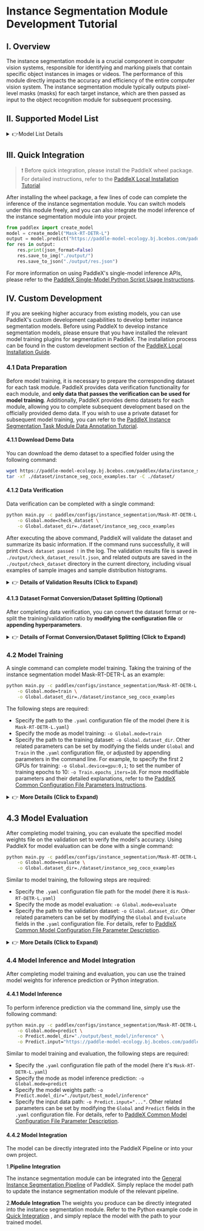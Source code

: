 # Instance Segmentation Module Development Tutorial

## I. Overview
The instance segmentation module is a crucial component in computer vision systems, responsible for identifying and marking pixels that contain specific object instances in images or videos. The performance of this module directly impacts the accuracy and efficiency of the entire computer vision system. The instance segmentation module typically outputs pixel-level masks (masks) for each target instance, which are then passed as input to the object recognition module for subsequent processing.

## II. Supported Model List

<details>
   <summary> 👉Model List Details</summary>

<table>
    <tr>
        <th>Model</th>
        <th>Mask AP</th>
        <th>GPU Inference Time (ms)</th>
        <th>CPU Inference Time (ms)</th>
        <th>Model Size (M)</th>
        <th>Description</th>
    </tr>
 <tr>
        <td>Cascade-MaskRCNN-ResNet50-FPN</td>
        <td>36.3</td>
        <td >-</td>
        <td >-</td>
        <td>254.8 M</td>
        <td rowspan="2">Cascade-MaskRCNN is an improved Mask RCNN instance segmentation model that utilizes multiple detectors in a cascade, optimizing segmentation results by leveraging different IOU thresholds to address the mismatch between detection and inference stages, thereby enhancing instance segmentation accuracy.</td>
    </tr>
    <tr>
        <td>Cascade-MaskRCNN-ResNet50-vd-SSLDv2-FPN</td>
        <td>39.1</td>
        <td >-</td>
        <td >-</td>
        <td>254.7 M</td>
    </tr>
    <tr>
        <td>Mask-RT-DETR-H</td>
        <td>50.6</td>
        <td>132.693</td>
        <td>4896.17</td>
        <td>449.9 M</td>
        <td rowspan="5">Mask-RT-DETR is an instance segmentation model based on RT-DETR. By adopting the high-performance PP-HGNetV2 as the backbone network and constructing a MaskHybridEncoder encoder, along with introducing IOU-aware Query Selection technology, it achieves state-of-the-art (SOTA) instance segmentation accuracy with the same inference time.</td>
    </tr>
    <tr>
        <td>Mask-RT-DETR-L</td>
        <td>45.7</td>
        <td>46.5059</td>
        <td>2575.92</td>
        <td>113.6 M</td>
    </tr>
    <tr>
        <td>Mask-RT-DETR-M</td>
        <td>42.7</td>
        <td>36.8329</td>
        <td>-</td>
        <td>66.6 M</td>
    </tr>
    <tr>
        <td>Mask-RT-DETR-S</td>
        <td>41.0</td>
        <td>33.5007</td>
        <td>-</td>
        <td>51.8 M</td>
    </tr>
    <tr>
        <td>Mask-RT-DETR-X</td>
        <td>47.5</td>
        <td>75.755</td>
        <td>3358.04</td>
        <td>237.5 M</td>
    </tr>
    <tr>
        <td>MaskRCNN-ResNet50-FPN</td>
        <td>35.6</td>
        <td>-</td>
        <td>-</td>
        <td>157.5 M</td>
        <td rowspan="7">Mask R-CNN is a full-task deep learning model from Facebook AI Research (FAIR) that can perform object classification and localization in a single model, combined with image-level masks to complete segmentation tasks.</td>
    </tr>
    <tr>
        <td>MaskRCNN-ResNet50-vd-FPN</td>
        <td>36.4</td>
        <td>-</td>
        <td>-</td>
        <td>157.5 M</td>
    </tr>
    <tr>
        <td>MaskRCNN-ResNet50-vd-SSLDv2-FPN</td>
        <td>38.2</td>
        <td>-</td>
        <td>-</td>
        <td>127.2 M</td>
    </tr>
    <tr>
        <td>MaskRCNN-ResNet50</td>
        <td>32.8</td>
        <td>-</td>
        <td>-</td>
        <td>128.7 M</td>
    </tr>
    <tr>
        <td>MaskRCNN-ResNet101-FPN</td>
        <td>36.6</td>
        <td>-</td>
        <td>-</td>
        <td>225.4 M</td>
    </tr>
    <tr>
        <td>MaskRCNN-ResNet101-vd-FPN</td>
        <td>38.1</td>
        <td>-</td>
        <td>-</td>
        <td>225.1 M</td>
    </tr>
    <tr>
        <td>MaskRCNN-ResNeXt101-vd-FPN</td>
        <td>39.5</td>
        <td>-</td>
        <td>-</td>
        <td>370.0 M</td>
        <td></td>
    </tr>
    <tr>
        <td>PP-YOLOE_seg-S</td>
        <td>32.5</td>
        <td>-</td>
        <td>-</td>
        <td>31.5 M</td>
        <td>PP-YOLOE_seg is an instance segmentation model based on PP-YOLOE. This model inherits PP-YOLOE's backbone and head, significantly enhancing instance segmentation performance and inference speed through the design of a PP-YOLOE instance segmentation head.</td>
    </tr>
</table>


**Note: The above accuracy metrics are based on the Mask AP of the [COCO2017](https://cocodataset.org/#home) validation set. All GPU inference times are based on an NVIDIA Tesla T4 machine with FP32 precision. CPU inference speeds are based on an Intel(R) Xeon(R) Gold 5117 CPU @ 2.00GHz with 8 threads and FP32 precision.**

</details>

## <span id="lable">III. Quick Integration</span>
> ❗ Before quick integration, please install the PaddleX wheel package. For detailed instructions, refer to the [PaddleX Local Installation Tutorial](../../../installation/installation_en.md)

After installing the wheel package, a few lines of code can complete the inference of the instance segmentation module. You can switch models under this module freely, and you can also integrate the model inference of the instance segmentation module into your project.

```python
from paddlex import create_model
model = create_model("Mask-RT-DETR-L")
output = model.predict("https://paddle-model-ecology.bj.bcebos.com/paddlex/imgs/demo_image/general_instance_segmentation_004.png", batch_size=1)
for res in output:
    res.print(json_format=False)
    res.save_to_img("./output/")
    res.save_to_json("./output/res.json")
```
For more information on using PaddleX's single-model inference APIs, please refer to the [PaddleX Single-Model Python Script Usage Instructions](../../instructions/model_python_API_en.md).

## IV. Custom Development
If you are seeking higher accuracy from existing models, you can use PaddleX's custom development capabilities to develop better instance segmentation models. Before using PaddleX to develop instance segmentation models, please ensure that you have installed the relevant model training plugins for segmentation in PaddleX. The installation process can be found in the custom development section of the [PaddleX Local Installation Guide](../../../installation/installation_en.md).

### 4.1 Data Preparation
Before model training, it is necessary to prepare the corresponding dataset for each task module. PaddleX provides data verification functionality for each module, and **only data that passes the verification can be used for model training**. Additionally, PaddleX provides demo datasets for each module, allowing you to complete subsequent development based on the officially provided demo data. If you wish to use a private dataset for subsequent model training, you can refer to the [PaddleX Instance Segmentation Task Module Data Annotation Tutorial](../../../data_annotations/cv_modules/instance_segmentation_en.md).

#### 4.1.1 Download Demo Data

You can download the demo dataset to a specified folder using the following command:

```bash
wget https://paddle-model-ecology.bj.bcebos.com/paddlex/data/instance_seg_coco_examples.tar -P ./dataset
tar -xf ./dataset/instance_seg_coco_examples.tar -C ./dataset/
```

#### 4.1.2 Data Verification
Data verification can be completed with a single command:

```bash
python main.py -c paddlex/configs/instance_segmentation/Mask-RT-DETR-L.yaml \
    -o Global.mode=check_dataset \
    -o Global.dataset_dir=./dataset/instance_seg_coco_examples
```

After executing the above command, PaddleX will validate the dataset and summarize its basic information. If the command runs successfully, it will print `Check dataset passed !` in the log. The validation results file is saved in `./output/check_dataset_result.json`, and related outputs are saved in the `./output/check_dataset` directory in the current directory, including visual examples of sample images and sample distribution histograms.
<details>
  <summary>👉 <b>Details of Validation Results (Click to Expand)</b></summary>

The specific content of the validation result file is:

```bash
{
  "done_flag": true,
  "check_pass": true,
  "attributes": {
    "num_classes": 2,
    "train_samples": 79,
    "train_sample_paths": [
      "check_dataset/demo_img/pexels-photo-634007.jpeg",
      "check_dataset/demo_img/pexels-photo-59576.png"
    ],
    "val_samples": 19,
    "val_sample_paths": [
      "check_dataset/demo_img/peasant-farmer-farmer-romania-botiza-47862.jpeg",
      "check_dataset/demo_img/pexels-photo-715546.png"
    ]
  },
  "analysis": {
    "histogram": "check_dataset/histogram.png"
  },
  "dataset_path": "./dataset/instance_seg_coco_examples",
  "show_type": "image",
  "dataset_type": "COCOInstSegDataset"
}
```
In the above verification results, `check_pass` being `True` indicates that the dataset format meets the requirements. Explanations for other indicators are as follows:

* `attributes.num_classes`: The number of classes in this dataset is 2;
* `attributes.train_samples`: The number of training samples in this dataset is 79;
* `attributes.val_samples`: The number of validation samples in this dataset is 19;
* `attributes.train_sample_paths`: A list of relative paths to the visualized training samples in this dataset;
* `attributes.val_sample_paths`: A list of relative paths to the visualized validation samples in this dataset;
Additionally, the dataset verification also analyzes the distribution of sample numbers across all categories in the dataset and generates a distribution histogram (`histogram.png`):

![](https://raw.githubusercontent.com/cuicheng01/PaddleX_doc_images/main/images/modules/instanceseg/01.png)
</details>

#### 4.1.3 Dataset Format Conversion/Dataset Splitting (Optional)
After completing data verification, you can convert the dataset format or re-split the training/validation ratio by **modifying the configuration file** or **appending hyperparameters**.

<details>
  <summary>👉 <b>Details of Format Conversion/Dataset Splitting (Click to Expand)</b></summary>

**(1) Dataset Format Conversion**

The instance segmentation task supports converting `LabelMe` format to `COCO` format. The parameters for dataset format conversion can be set by modifying the fields under `CheckDataset` in the configuration file. Below are some example explanations for some of the parameters in the configuration file:

* `CheckDataset`:
  * `convert`:
    * `enable`: Whether to perform dataset format conversion. Set to `True` to enable dataset format conversion, default is `False`;
    * `src_dataset_type`: If dataset format conversion is performed, the source dataset format needs to be set. The available source format is `LabelMe`;
For example, if you want to convert a `LabelMe` dataset to `COCO` format, you need to modify the configuration file as follows:

```bash
cd /path/to/paddlex
wget https://paddle-model-ecology.bj.bcebos.com/paddlex/data/instance_seg_labelme_examples.tar -P ./dataset
tar -xf ./dataset/instance_seg_labelme_examples.tar -C ./dataset/
```
```bash
......
CheckDataset:
  ......
  convert: 
    enable: True
    src_dataset_type: LabelMe
  ......
```
Then execute the command:

```bash
python main.py -c paddlex/configs/instance_segmentation/Mask-RT-DETR-L.yaml\
    -o Global.mode=check_dataset \
    -o Global.dataset_dir=./dataset/instance_seg_labelme_examples 
```
After the data conversion is executed, the original annotation files will be renamed to `xxx.bak` in the original path.

The above parameters also support being set by appending command line arguments:

```bash
python main.py -c paddlex/configs/instance_segmentation/Mask-RT-DETR-L.yaml\
    -o Global.mode=check_dataset \
    -o Global.dataset_dir=./dataset/instance_seg_labelme_examples \
    -o CheckDataset.convert.enable=True \
    -o CheckDataset.convert.src_dataset_type=LabelMe
```


**(2) Dataset Splitting**

The parameters for dataset splitting can be set by modifying the fields under `CheckDataset` in the configuration file. Some example explanations for the parameters in the configuration file are as follows:

* `CheckDataset`:
  * `split`:
    * `enable`: Whether to re-split the dataset. When set to `True`, the dataset will be re-split. The default is `False`;
    * `train_percent`: If the dataset is to be re-split, the percentage of the training set needs to be set. The type is any integer between 0-100, and the sum with `val_percent` must be 100;

For example, if you want to re-split the dataset with a 90% training set and a 10% validation set, you need to modify the configuration file as follows:

```bash
......
CheckDataset:
  ......
  split:
    enable: True
    train_percent: 90
    val_percent: 10
  ......
```
Then execute the command:

```bash
python main.py -c paddlex/configs/instance_segmentation/Mask-RT-DETR-L.yaml \
    -o Global.mode=check_dataset \
    -o Global.dataset_dir=./dataset/instance_seg_labelme_examples 
```
After data splitting, the original annotation files will be renamed as `xxx.bak` in the original path.

The above parameters can also be set by appending command line arguments:

```bash
python main.py -c paddlex/configs/instance_segmentation/Mask-RT-DETR-L.yaml \
    -o Global.mode=check_dataset \
    -o Global.dataset_dir=./dataset/instance_seg_labelme_examples \
    -o CheckDataset.split.enable=True \
    -o CheckDataset.split.train_percent=90 \
    -o CheckDataset.split.val_percent=10
```
</details>

### 4.2 Model Training
A single command can complete model training. Taking the training of the instance segmentation model Mask-RT-DETR-L as an example:

```bash
python main.py -c paddlex/configs/instance_segmentation/Mask-RT-DETR-L.yaml \
    -o Global.mode=train \
    -o Global.dataset_dir=./dataset/instance_seg_coco_examples
```
The following steps are required:

* Specify the path to the `.yaml` configuration file of the model (here it is `Mask-RT-DETR-L.yaml`)
* Specify the mode as model training: `-o Global.mode=train`
* Specify the path to the training dataset: `-o Global.dataset_dir`. 
Other related parameters can be set by modifying the fields under `Global` and `Train` in the `.yaml` configuration file, or adjusted by appending parameters in the command line. For example, to specify the first 2 GPUs for training: `-o Global.device=gpu:0,1`; to set the number of training epochs to 10: `-o Train.epochs_iters=10`. For more modifiable parameters and their detailed explanations, refer to the [PaddleX Common Configuration File Parameters Instructions](../../instructions/config_parameters_common_en.md).

<details>
  <summary>👉 <b>More Details (Click to Expand)</b></summary>

* During model training, PaddleX automatically saves the model weight files, with the default being `output`. If you need to specify a save path, you can set it through the `-o Global.output` field in the configuration file.
* PaddleX shields you from the concepts of dynamic graph weights and static graph weights. During model training, both dynamic and static graph weights are produced, and static graph weights are selected by default for model inference.
* When training other models, you need to specify the corresponding configuration file. The correspondence between models and configuration files can be found in [PaddleX Model List (CPU/GPU)](../../../support_list/models_list_en.md). After completing the model training, all outputs are saved in the specified output directory (default is `./output/`), typically including:

* `train_result.json`: Training result record file, recording whether the training task was completed normally, as well as the output weight metrics, related file paths, etc.;
* `train.log`: Training log file, recording changes in model metrics and loss during training;
* `config.yaml`: Training configuration file, recording the hyperparameter configuration for this training session;
* `.pdparams`, `.pdema`, `.pdopt.pdstate`, `.pdiparams`, `.pdmodel`: Model weight-related files, including network parameters, optimizer, EMA, static graph network parameters, static graph network structure, etc.;
</details>

## **4.3 Model Evaluation**
After completing model training, you can evaluate the specified model weights file on the validation set to verify the model's accuracy. Using PaddleX for model evaluation can be done with a single command:


```bash
python main.py -c paddlex/configs/instance_segmentation/Mask-RT-DETR-L.yaml \
    -o Global.mode=evaluate \
    -o Global.dataset_dir=./dataset/instance_seg_coco_examples
```
Similar to model training, the following steps are required:

* Specify the `.yaml` configuration file path for the model (here it is `Mask-RT-DETR-L.yaml`)
* Specify the mode as model evaluation: `-o Global.mode=evaluate`
* Specify the path to the validation dataset: `-o Global.dataset_dir`. Other related parameters can be set by modifying the `Global` and `Evaluate` fields in the `.yaml` configuration file. For details, refer to [PaddleX Common Model Configuration File Parameter Description](../../instructions/config_parameters_common_en.md).

<details>
  <summary>👉 <b>More Details (Click to Expand)</b></summary>

When evaluating the model, you need to specify the model weights file path. Each configuration file has a default weight save path built-in. If you need to change it, simply set it by appending a command line parameter, such as `-o Evaluate.weight_path=./output/best_model/best_model.pdparams`.

After completing the model evaluation, an `evaluate_result.json` file will be generated, which records the evaluation results, specifically whether the evaluation task was completed successfully and the model's evaluation metrics, including AP.

</details>


### **4.4 Model Inference and Model Integration**
After completing model training and evaluation, you can use the trained model weights for inference prediction or Python integration.

#### 4.4.1 Model Inference
To perform inference prediction via the command line, simply use the following command:

```bash
python main.py -c paddlex/configs/instance_segmentation/Mask-RT-DETR-L.yaml \
    -o Global.mode=predict \
    -o Predict.model_dir="./output/best_model/inference" \
    -o Predict.input="https://paddle-model-ecology.bj.bcebos.com/paddlex/imgs/demo_image/general_instance_segmentation_004.png"
```
Similar to model training and evaluation, the following steps are required:

* Specify the `.yaml` configuration file path of the model (here it's `Mask-RT-DETR-L.yaml`)
* Specify the mode as model inference prediction: `-o Global.mode=predict`
* Specify the model weights path: `-o Predict.model_dir="./output/best_model/inference"`
* Specify the input data path: `-o Predict.input="..."`. Other related parameters can be set by modifying the `Global` and `Predict` fields in the `.yaml` configuration file. For details, refer to [PaddleX Common Model Configuration File Parameter Description](../../instructions/config_parameters_common_en.md).

#### 4.4.2 Model Integration
The model can be directly integrated into the PaddleX Pipeline or into your own project.

1.**Pipeline Integration**

The instance segmentation module can be integrated into the [General Instance Segmentation Pipeline](../../../pipeline_usage/tutorials/cv_pipelines/instance_segmentation_en.md) of PaddleX. Simply replace the model path to update the instance segmentation module of the relevant pipeline.

2.**Module Integration**
The weights you produce can be directly integrated into the instance segmentation module. Refer to the Python example code in <a href="#lable">Quick Integration</a> , and simply replace the model with the path to your trained model.